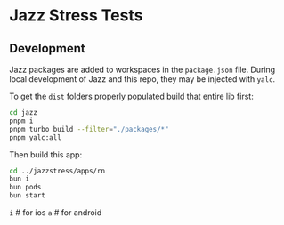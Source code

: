 # Jazz Stress Tests

## Development
Jazz packages are added to workspaces in the `package.json` file.  During local development of Jazz and this repo, they may be injected with `yalc`.

To get the `dist` folders properly populated build that entire lib first:

```bash
cd jazz
pnpm i
pnpm turbo build --filter="./packages/*"
pnpm yalc:all
```

Then build this app:

```bash
cd ../jazzstress/apps/rn
bun i
bun pods
bun start
```
`i` # for ios
`a` # for android
